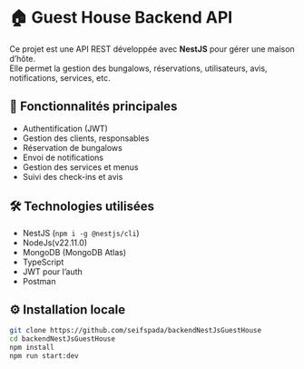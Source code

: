 # 🏠 Guest House Backend API

Ce projet est une API REST développée avec **NestJS** pour gérer une maison d’hôte.  
Elle permet la gestion des bungalows, réservations, utilisateurs, avis, notifications, services, etc.

## 🚀 Fonctionnalités principales

- Authentification (JWT)
- Gestion des clients, responsables
- Réservation de bungalows
- Envoi de notifications
- Gestion des services et menus
- Suivi des check-ins et avis

## 🛠️ Technologies utilisées

- NestJS (`npm i -g @nestjs/cli`)
- NodeJs(v22.11.0)
- MongoDB (MongoDB Atlas)
- TypeScript
- JWT pour l’auth
- Postman

## ⚙️ Installation locale

```bash
git clone https://github.com/seifspada/backendNestJsGuestHouse
cd backendNestJsGuestHouse
npm install
npm run start:dev
